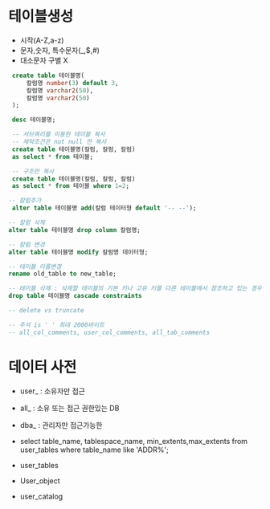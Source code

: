 # 테이블생성
- 시작(A-Z,a-z)
- 문자,숫자, 특수문자(_,$,#)
- 대소문자 구별 X

```sql
 create table 테이블명(
     칼럼명 number(3) default 3,
     칼럼명 varchar2(50),
     칼럼명 varchar2(50)
 );

 desc 테이블명;

 -- 서브쿼리를 이용한 테이블 복사
 -- 제약조건은 not null 만 복사
 create table 테이블명(칼럼, 칼럼, 칼럼)
 as select * from 테이블;

 -- 구조만 복사
 create table 테이블명(칼럼, 칼럼, 칼럼)
 as select * from 테이블 where 1=2;

-- 칼럼추가
 alter table 테이블명 add(칼럼 테이터형 default '-- --');

-- 칼럼 삭제
alter table 테이블명 drop column 칼럼명;

-- 칼럼 변경
alter table 테이블명 modify 칼럼명 데이터형;

-- 테이블 이름변경
rename old_table to new_table;

-- 테이블 삭제 : 삭제할 테이블의 기본 키나 고유 키를 다른 테이블에서 참조하고 있는 경우 삭제 불가능
drop table 테이블명 cascade constraints

-- delete vs truncate

-- 주석 is ' ' 최대 2000바이트
-- all_col_comments, user_col_comments, all_tab_comments
```

# 데이터 사전
- user_ : 소유자만 접근
- all_  : 소유 또는 접근 권한있는 DB
- dba_ : 관리자만 접근가능한

- select table_name, tablespace_name, min_extents,max_extents from user_tables where table_name like 'ADDR%';

- user_tables
- User_object
- user_catalog